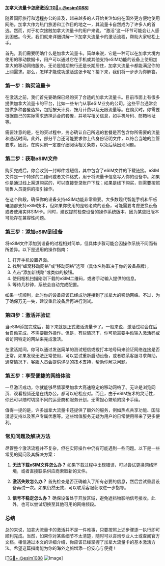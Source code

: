 **加拿大流量卡怎麽激活[[TG💪+ @esim1088](https://t.me/s/esim1088)]**

随着国际旅行和远程办公的普及，越来越多的人开始关注如何在国外更方便地使用网络。加拿大作为热门旅游和工作目的地之一，其流量卡自然成为了许多人的首选。然而，对于初次接触加拿大流量卡的用户来说，“激活”这一环节可能会让人感到困惑。今天，我们就来详细讲解一下加拿大流量卡的激活流程，帮助大家轻松上手。

首先，我们需要明确什么是加拿大流量卡。简单来说，它是一种可以在加拿大境内使用的移动数据卡，用户可以通过它在手机或其他支持eSIM功能的设备上使用加拿大的移动网络服务。无论是短期旅行还是长期居住，加拿大流量卡都能满足你的上网需求。那么，怎样才能成功激活这张卡呢？接下来，我们将一步步为你解答。

### **第一步：购买流量卡**

在激活之前，我们首先要确保已经购买了合适的加拿大流量卡。目前市面上有很多提供加拿大流量卡的平台，比如一些专门从事eSIM业务的公司。这些平台通常会提供多种套餐选择，包括按天计费、按月计费以及无限流量等。在购买时，你需要根据自己的实际需求选择适合的套餐，并填写相关信息，如手机号码、邮箱地址等。

需要注意的是，在购买过程中，务必确认自己所选的套餐是否包含你所需要的流量和通话时间。此外，部分平台还可能要求你上传身份证明文件，以符合当地的监管要求。因此，在购买前一定要仔细阅读相关条款，以免后续出现问题。

### **第二步：获取eSIM文件**

购买完成后，你会收到一封邮件或短信，其中包含了eSIM文件的下载链接。eSIM文件是一个特殊的二维码或者文件格式，用于将流量卡信息写入你的设备中。如果你是通过线上渠道购买的，可以直接登录账户下载；如果是线下购买，则需要按照销售人员提供的指引操作。

在这个阶段，确保你的设备支持eSIM功能非常重要。大多数现代智能手机和平板电脑都支持eSIM技术，但如果你使用的是较老款的设备，可能需要考虑更换设备或者使用实体SIM卡。同时，建议提前检查设备的操作系统版本，因为某些旧版本可能存在兼容性问题。

### **第三步：添加eSIM到设备**

将eSIM文件添加到设备的过程相对简单，但具体步骤可能会因操作系统不同而有所差异。以下是通用的操作指南：

1. 打开手机设置界面。
2. 找到“蜂窝移动网络”或“移动网络”选项（具体名称取决于你的设备品牌）。
3. 点击“添加新线路”或类似的按钮。
4. 使用相机扫描刚刚下载的eSIM二维码，或者手动输入提供的信息。
5. 等待几秒钟，系统会自动完成配置。

如果一切顺利，此时你的设备应该已经成功连接到了加拿大的移动网络。不过，为了确保万无一失，建议重启设备后再进行测试。

### **第四步：激活并验证**

当eSIM添加完成后，接下来就是正式激活流量卡了。一般来说，激活过程会在后台自动完成，不需要额外操作。但是，有些情况下，你可能需要手动输入激活码或者访问特定的网站来完成激活。

在激活期间，你可以通过发送简单的测试短信或拨打本地号码来验证网络连接是否正常。如果发现无法正常使用，可以尝试重新启动设备，或者联系客服寻求帮助。通常情况下，客服人员会提供详尽的技术支持，帮助你解决问题。

### **第五步：享受便捷的网络体验**

一旦激活成功，你就能够尽情享受加拿大高速稳定的移动网络了。无论是浏览网页、观看视频还是在线办公，都可以轻松应对。而且，由于eSIM技术的灵活性，你还可以随时切换不同的运营商和服务计划，无需担心繁琐的换卡手续。

值得一提的是，许多加拿大流量卡还提供了额外的服务，例如热点共享功能、国际漫游支持以及客户专属优惠等。这些增值服务无疑为用户的日常使用带来了更多便利。

### **常见问题及解决方法**

尽管整个激活流程并不复杂，但在实际操作中仍有可能遇到一些问题。以下是一些常见的疑问及其解决方案：

1. **无法下载eSIM文件怎么办？**
   如果下载过程中出现错误，可以尝试更换网络环境，或者直接联系供应商索取新的文件。

2. **激活失败怎么办？**
   首先检查是否正确输入了所有必要的信息，然后尝试重启设备再试一次。如果仍然无效，可以联系客服获取进一步指导。

3. **信号不稳定怎么办？**
   确保设备处于开放区域，避免遮挡物影响信号接收。此外，也可以尝试切换至其他可用的网络频段。

### **总结**

总的来说，加拿大流量卡的激活并不是一件难事，只要按照上述步骤逐一执行即可顺利完成。当然，如果你对某些细节不太清楚，随时可以咨询专业人士或查阅官方文档。相信通过本文的详细介绍，你应该已经掌握了加拿大流量卡的基本激活方法。希望这篇指南能为你的海外之旅增添一份安心与便捷！

[[TG💪+ @esim1088](https://t.me/s/esim1088) ![Image](https://i.postimg.cc/4NQfJmqS/Snipaste-2025-05-13-00-14-12.png)]